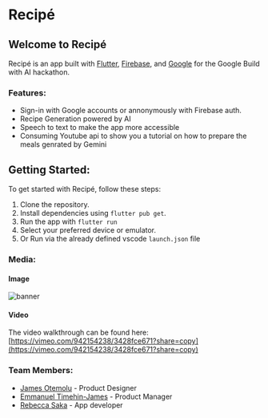 # Recipé

## Welcome to Recipé

Recipé is an app built with [Flutter](https://fluter.dev/), [Firebase](https://pub.dev/packages/firebase_auth), and [Google](https://pub.dev/packages/google_sign_in) for the Google Build with AI hackathon.

### Features:

- Sign-in with Google accounts or annonymously with Firebase auth.
- Recipe Generation powered by AI
- Speech to text to make the app more accessible
- Consuming Youtube api to show you a tutorial on how to prepare the meals genrated by Gemini


## Getting Started:

To get started with Recipé, follow these steps:

1. Clone the repository.
2. Install dependencies using `flutter pub get`.
3. Run the app with `flutter run`
4. Select your preferred device or emulator.
5. Or Run via the already defined vscode `launch.json` file


### Media:
#### Image 

![banner](screenshots/banner.jpg)

#### Video

The video walkthrough can be found here: [https://vimeo.com/942154238/3428fce671?share=copy](https://vimeo.com/942154238/3428fce671?share=copy)

### Team Members:
- [James Otemolu](https://www.linkedin.com/in/jamesotemolu)  - Product Designer
- [Emmanuel Timehin-James](https://www.linkedin.com/in/jamesotemolu)  - Product Manager
- [Rebecca Saka](https://www.linkedin.com/in/rebecca-saka/) - App developer



